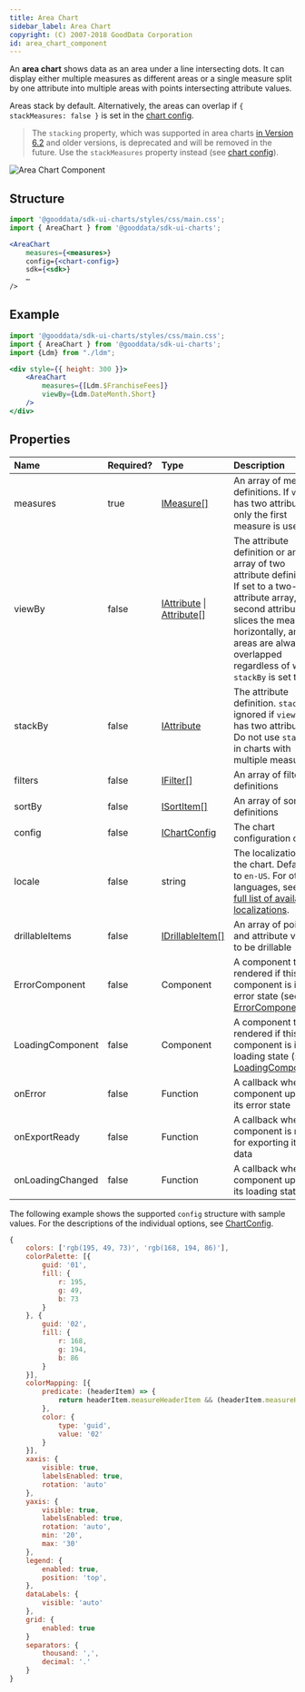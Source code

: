 ```yaml
---
title: Area Chart
sidebar_label: Area Chart
copyright: (C) 2007-2018 GoodData Corporation
id: area_chart_component
---
```


An **area chart** shows data as an area under a line intersecting dots. It can display either multiple measures as different areas or a single measure split by one attribute into multiple areas with points intersecting attribute values.

Areas stack by default. Alternatively, the areas can overlap if ```{ stackMeasures: false }``` is set in the [chart config](15_props__chart_config.md).

> The `stacking` property, which was supported in area charts [in Version 6.2](https://sdk.gooddata.com/gooddata-ui/docs/6.2.0/area_chart_component.html) and older versions, is deprecated and will be removed in the future. Use the `stackMeasures` property instead (see [chart config](15_props__chart_config.md)).

![Area Chart Component](assets/area_chart.png "Area Chart Component")

## Structure

```jsx
import '@gooddata/sdk-ui-charts/styles/css/main.css';
import { AreaChart } from '@gooddata/sdk-ui-charts';

<AreaChart
    measures={<measures>}
    config={<chart-config>}
    sdk={<sdk>}
    …
/>
```

## Example

```jsx
import '@gooddata/sdk-ui-charts/styles/css/main.css';
import { AreaChart } from '@gooddata/sdk-ui-charts';
import {Ldm} from "./ldm";

<div style={{ height: 300 }}>
    <AreaChart
        measures={[Ldm.$FranchiseFees]}
        viewBy={Ldm.DateMonth.Short}
    />
</div>
```

## Properties

| Name | Required? | Type | Description |
| :--- | :--- | :--- | :--- |
| measures | true | [IMeasure[]](50_custom__execution.md#measure) | An array of measure definitions. If `viewBy` has two attributes, only the first measure is used. |
| viewBy | false | [IAttribute](50_custom__execution.md#attribute) &#124; [Attribute[]](50_custom__execution.md#attribute) | The attribute definition or an array of two attribute definitions. If set to a two-attribute array, the second attribute slices the measure horizontally, and the areas are always overlapped regardless of what `stackBy` is set to. |
| stackBy | false | [IAttribute](50_custom__execution.md#attribute) | The attribute definition. `stackBy` is ignored if `viewBy` has two attributes. Do not use `stackBy` in charts with multiple measures. |
| filters | false | [IFilter[]](30_tips__filter_visual_components.md) | An array of filter definitions |
| sortBy | false | [ISortItem[]](50_custom__result.md#sorting) | An array of sort definitions |
| config | false | [IChartConfig](15_props__chart_config.md) | The chart configuration object |
| locale | false | string | The localization of the chart. Defaults to `en-US`. For other languages, see the [full list of available localizations](https://github.com/gooddata/gooddata-ui-sdk/blob/master/libs/sdk-ui/src/base/localization/Locale.ts). |
| drillableItems | false | [IDrillableItem[]](15_props__drillable_item.md) | An array of points and attribute values to be drillable |
| ErrorComponent | false | Component | A component to be rendered if this component is in error state (see [ErrorComponent](15_props__error_component.md)) |
| LoadingComponent | false | Component | A component to be rendered if this component is in loading state (see [LoadingComponent](15_props__loading_component.md)) |
| onError | false | Function | A callback when the component updates its error state |
| onExportReady | false | Function | A callback when the component is ready for exporting its data |
| onLoadingChanged | false | Function | A callback when the component updates its loading state |

The following example shows the supported `config` structure with sample values. For the descriptions of the individual options, see [ChartConfig](15_props__chart_config.md).
```javascript
{
    colors: ['rgb(195, 49, 73)', 'rgb(168, 194, 86)'],
    colorPalette: [{
        guid: '01',
        fill: {
            r: 195,
            g: 49,
            b: 73
        }
    }, {
        guid: '02',
        fill: {
            r: 168,
            g: 194,
            b: 86
        }
    }],
    colorMapping: [{
        predicate: (headerItem) => {
            return headerItem.measureHeaderItem && (headerItem.measureHeaderItem.localIdentifier === 'm1_localIdentifier')
        },
        color: {
            type: 'guid',
            value: '02'
        }
    }],
    xaxis: {
        visible: true,
        labelsEnabled: true,
        rotation: 'auto'
    },
    yaxis: {
        visible: true,
        labelsEnabled: true,
        rotation: 'auto',
        min: '20',
        max: '30'
    },
    legend: {
        enabled: true,
        position: 'top',
    },
    dataLabels: {
        visible: 'auto'
    },
    grid: {
        enabled: true
    }
    separators: {
        thousand: ',',
        decimal: '.'
    }
}
```
